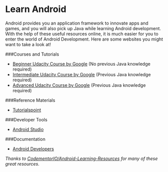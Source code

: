 # Learn Android
Android provides you an application framework to innovate apps and games, and you will also pick up Java while learning Android development. With the help of these useful resources online, it is much easier for you to enter the world of Android Development. Here are some websites you might want to take a look at!

###Courses and Tutorials
  - [Beginner Udacity Course by Google](https://www.udacity.com/course/android-development-for-beginners--ud837) (No previous Java knowledge required)
  - [Intermediate Udacity Course by Google](https://www.udacity.com/course/developing-android-apps--ud853) (Previous Java knowledge required)
  - [Advanced Udacity Course by Google](https://www.udacity.com/course/advanced-android-app-development--ud855) (Previous Java knowledge required)

###Reference Materials
  - [Tutorialspoint](http://www.tutorialspoint.com/android/index.htm)

###Developer Tools
  - [Android Studio](https://developer.android.com/sdk/installing/studio.html)

###Documentation
  - [Android Developers](https://developer.android.com/develop/index.html)


*Thanks to [CodementorIO/Android-Learning-Resources](https://github.com/CodementorIO/Android-Learning-Resources/blob/master/README.md) for many of these great resources.*

